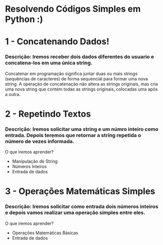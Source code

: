 # Resolvendo Códigos Simples em Python :)

# 1 - Concatenando Dados!

### Descrição: Iremos receber dois dados diferentes do usuario e concatena-los em uma única string.


Concatenar em programação significa juntar duas ou mais strings (sequências de caracteres) de forma sequencial para formar uma nova string. A operação de concatenação não altera as strings originais, mas cria uma nova string que contém todas as strings originais, colocadas uma após a outra.


# 2 - Repetindo Textos 

### Descrição: Iremos solicitar uma string e um númro inteiro como entrada. Depois teremos que retornar a string repetida o número de vezes informada. 

O que iremos aprender?

 - Manipulação de String
 - Números Inteiros
 - Entrada de dados


# 3 - Operações Matemáticas Simples

### Descrição: Iremos solicitar como entrada dois números inteiros e depois vamos realizar uma operação simples entre eles.

O que iremos aprender? 

 - Operações Matemáticas Básicas
 - Entrada de dados
